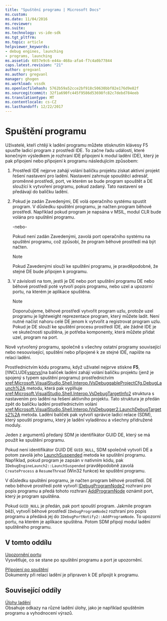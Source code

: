 ```yaml
---
title: "Spuštění programu | Microsoft Docs"
ms.custom: 
ms.date: 11/04/2016
ms.reviewer: 
ms.suite: 
ms.technology: vs-ide-sdk
ms.tgt_pltfrm: 
ms.topic: article
helpviewer_keywords:
- debug engines, launching
- programs, launching
ms.assetid: 6857e9c6-e44a-468a-afa4-f7c4a0b77844
caps.latest.revision: "21"
author: gregvanl
ms.author: gregvanl
manager: ghogen
ms.workload: vssdk
ms.openlocfilehash: 5762b59a52cce2bf918c50630bbf82e176d9e82f
ms.sourcegitcommit: 32f1a690fc445f9586d53698fc82c7debd784eeb
ms.translationtype: MT
ms.contentlocale: cs-CZ
ms.lasthandoff: 12/22/2017
---
```

# <a name="launching-a-program"></a>Spuštění programu
Uživatelé, kteří chtějí k ladění programu můžete stisknutím klávesy F5 spusťte ladicí program z prostředí IDE. To začne řadu událostí, které konečným výsledkem je rozhraní IDE připojení k modul ladění (DE), který je pak připojení nebo připojení k programu následujícím způsobem:  
  
1.  Prostředí IDE nejprve zahájí volání balíčku projektu získat aktivní projekt řešení nastavení pro ladění. Nastavení zahrnuje spouštěcí adresář, proměnné prostředí, port, ve kterém se bude program spouštět a DE sloužící k vytvoření programu, pokud zadaný. Tato nastavení se předávají do balíčku ladění.  
  
2.  Pokud je zadán Zavedenými, DE volá operačního systému spustit program. V důsledku spuštění programu, je načten program běhové prostředí. Například pokud program je napsána v MSIL, modul CLR bude volána pro spuštění programu.  
  
     -nebo-  
  
     Pokud není zadán Zavedenými, zavolá port operačního systému na spuštění programu, což způsobí, že program běhové prostředí má být načten.  
  
    > [!NOTE]
    >  Pokud Zavedenými slouží ke spuštění programu, je pravděpodobné, že stejné DE bude připojen k programu.  
  
3.  V závislosti na tom, jestli je DE nebo port spuštění programu DE nebo běhové prostředí poté vytvoří popis programu, nebo uzel a upozorní portu, na kterém je aplikace spuštěna.  
  
    > [!NOTE]
    >  Doporučujeme, běhové prostředí vytvořit program uzlu, protože uzel programu je lightweight reprezentace program, který můžete ladit. Není nutné načíst nahoru celé DE jenom k vytvořit a registrovat program uzlu. Pokud je DE slouží ke spuštění procesu prostředí IDE, ale žádné IDE je ve skutečnosti spuštěna, je potřeba komponenty, která můžete přidat uzel, program na port.  
  
 Nově vytvořený programu, společně s všechny ostatní programy související nebo nesouvisející, spuštění nebo připojené k ze stejné IDE, napište na relaci ladění.  
  
 Prostřednictvím kódu programu, když uživatel nejprve stiskne **F5**, [!INCLUDE[vsprvs](../../code-quality/includes/vsprvs_md.md)]na balíček ladění zahájí volání balíčku projektu (jenž je spojený s typem spuštění programu) prostřednictvím <xref:Microsoft.VisualStudio.Shell.Interop.IVsDebuggableProjectCfg.DebugLaunch%2A> metodu, která pak vyplňuje <xref:Microsoft.VisualStudio.Shell.Interop.VsDebugTargetInfo2> struktura s nastavením pro ladění na řešení aktivního projektu. Tato struktura je předán zpět do balíčku ladění prostřednictvím volání <xref:Microsoft.VisualStudio.Shell.Interop.IVsDebugger2.LaunchDebugTargets2%2A> metoda. Ladění balíček pak vytvoří správce ladicí relace (SDM), který spouští programu, který je ladění vyladěnou a všechny přidružené moduly.  
  
 Jeden z argumentů předaný SDM je identifikátor GUID DE, který se má použít ke spuštění programu.  
  
 Pokud není identifikátor GUID DE `GUID_NULL`, SDM společně vytvoří DE a potom zavolá jeho [LaunchSuspended](../../extensibility/debugger/reference/idebugenginelaunch2-launchsuspended.md) metoda ke spuštění programu. Například, pokud program je zapsán v nativním kódu, pak `IDebugEngineLaunch2::LaunchSuspended` pravděpodobně zavolá `CreateProcess` a `ResumeThread` (Win32 funkce) ke spuštění programu.  
  
 V důsledku spuštění programu, je načten program běhové prostředí. DE nebo běhové prostředí poté vytvoří [IDebugProgramNode2](../../extensibility/debugger/reference/idebugprogramnode2.md) rozhraní pro popis programu a předá tohoto rozhraní [AddProgramNode](../../extensibility/debugger/reference/idebugportnotify2-addprogramnode.md) oznámit port, který je program spuštěna.  
  
 Pokud `GUID_NULL` je předán, pak port spouští program. Jakmile program běží, vytvoří běhové prostředí `IDebugProgramNode2` rozhraní pro popis programu a předává jej do `IDebugPortNotify2::AddProgramNode`. To upozorní portu, na kterém je aplikace spuštěna. Potom SDM připojí modul ladění spuštěného programu.  
  
## <a name="in-this-section"></a>V tomto oddílu  
 [Upozornění portu](../../extensibility/debugger/notifying-the-port.md)  
 Vysvětluje, co se stane po spuštění programu a port je upozornění.  
  
 [Připojení po spuštění](../../extensibility/debugger/attaching-after-a-launch.md)  
 Dokumenty při relaci ladění je připraven k DE připojit k programu.  
  
## <a name="related-sections"></a>Související oddíly  
 [Úlohy ladění](../../extensibility/debugger/debugging-tasks.md)  
 Obsahuje odkazy na různé ladění úlohy, jako je například spuštěním programu a vyhodnocení výrazů.